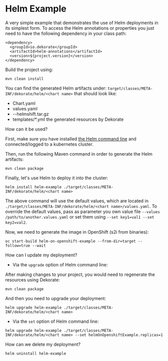 # Helm Example 

A very simple example that demonstrates the use of Helm deployments in its simplest form.
To access the Helm annotations or properties you just need to have the following dependency in your
class path:

    <dependency>
      <groupId>io.dekorate</groupId>
      <artifactId>helm-annotations</artifactId>
      <version>${project.version}</version>
    </dependency>

Build the project using:

    mvn clean install
    
You can find the generated Helm artifacts under: `target/classes/META-INF/dekorate/helm/<chart name>` that should look like:
- Chart.yaml
- values.yaml
- <chart name>-<chart version>-helmshift.tar.gz
- templates/*.yml the generated resources by Dekorate

How can it be used?

First, make sure you have installed [the Helm command line](https://helm.sh/docs/intro/install/) and connected/logged to a kubernetes cluster.

Then, run the following Maven command in order to generate the Helm artifacts:

```shell
mvn clean package
```

Finally, let's use Helm to deploy it into the cluster:

```shell
helm install helm-example ./target/classes/META-INF/dekorate/helm/<chart name>
```

The above command will use the default values, which are located in `./target/classes/META-INF/dekorate/helm/<chart name>/values.yaml`.
To override the default values, pass as parameter you own value file `--values /path/to/another.values.yaml` or set them using `--set key1=val1 --set key2=val2`.

Now, we need to generate the image in OpenShift (s2i from binaries):

```shell
oc start-build helm-on-openshift-example --from-dir=target --follow=true --wait
```

How can I update my deployment?

- Via the `upgrade` option of Helm command line:

After making changes to your project, you would need to regenerate the resources using Dekorate:

```shell
mvn clean package
```

And then you need to upgrade your deployment:

```shell
helm upgrade helm-example ./target/classes/META-INF/dekorate/helm/<chart name>
```

- Via the `set` option of Helm command line:

```shell
helm upgrade helm-example ./target/classes/META-INF/dekorate/helm/<chart name> --set helmOnOpenshiftExample.replicas=1
```

How can we delete my deployment?

```shell
helm uninstall helm-example
```
